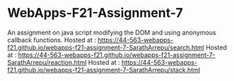 # WebApps-F21-Assignment-7
An assignment on java script modifying the DOM and using anonymous callback functions.
Hosted at : https://44-563-webapps-f21.github.io/webapps-f21-assignment-7-SarathArrepu/search.html
Hosted at : https://44-563-webapps-f21.github.io/webapps-f21-assignment-7-SarathArrepu/reaction.html
Hosted at : https://44-563-webapps-f21.github.io/webapps-f21-assignment-7-SarathArrepu/stack.html
